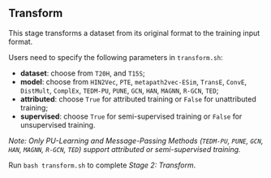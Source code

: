 ## Transform

This stage transforms a dataset from its original format to the training input format.

Users need to specify the following parameters in ```transform.sh```:
- **dataset**: choose from ```T20H```, and ```T15S```;
- **model**: choose from ```HIN2Vec```, ```PTE```, ```metapath2vec-ESim```, ```TransE```, ```ConvE```, ```DistMult```, ```ComplEx```, ```TEDM-PU```, ```PUNE```, ```GCN```, ```HAN```, ```MAGNN```, ```R-GCN```, ```TED```;
- **attributed**: choose ```True``` for attributed training or ```False``` for unattributed training;
- **supervised**: choose ```True``` for semi-supervised training or ```False``` for unsupervised training.

*Note: Only PU-Learning and Message-Passing Methods (```TEDM-PU```, ```PUNE```, ```GCN```, ```HAN```, ```MAGNN```, ```R-GCN```, ```TED```) support attributed or semi-supervised training.* <br /> 

Run ```bash transform.sh``` to complete *Stage 2: Transform*.